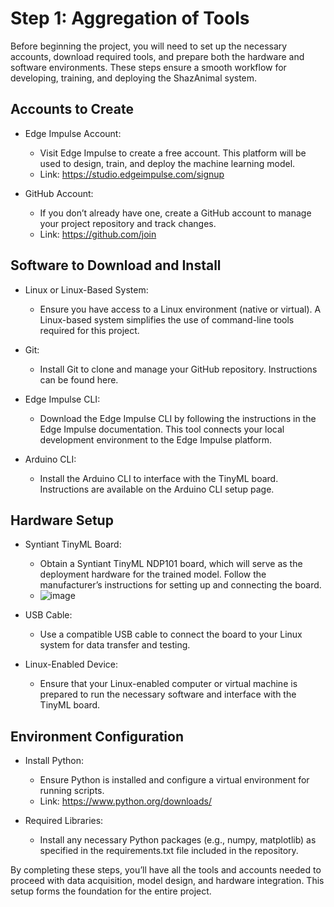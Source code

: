 # Step 1: Aggregation of Tools
Before beginning the project, you will need to set up the necessary accounts, download required tools, and prepare both the hardware and software environments. These steps ensure a smooth workflow for developing, training, and deploying the ShazAnimal system.

## Accounts to Create
- Edge Impulse Account:
  - Visit Edge Impulse to create a free account. This platform will be used to design, train, and deploy the machine learning model.
  - Link: https://studio.edgeimpulse.com/signup
    
- GitHub Account:
  - If you don’t already have one, create a GitHub account to manage your project repository and track changes.
  - Link: https://github.com/join

## Software to Download and Install
- Linux or Linux-Based System:
  - Ensure you have access to a Linux environment (native or virtual). A Linux-based system simplifies the use of command-line tools required for this project.
    
- Git:
  - Install Git to clone and manage your GitHub repository. Instructions can be found here.
    
- Edge Impulse CLI:
  - Download the Edge Impulse CLI by following the instructions in the Edge Impulse documentation. This tool connects your local development environment to the Edge Impulse platform.
    
- Arduino CLI:
  - Install the Arduino CLI to interface with the TinyML board. Instructions are available on the Arduino CLI setup page.

## Hardware Setup
- Syntiant TinyML Board:
  - Obtain a Syntiant TinyML NDP101 board, which will serve as the deployment hardware for the trained model. Follow the manufacturer’s instructions for setting up and connecting the board.
  - ![image](https://github.com/user-attachments/assets/ff92aed9-8043-4ab8-a8ff-2dbeace2d171)

- USB Cable:
  - Use a compatible USB cable to connect the board to your Linux system for data transfer and testing.
    
- Linux-Enabled Device:
  - Ensure that your Linux-enabled computer or virtual machine is prepared to run the necessary software and interface with the TinyML board.

## Environment Configuration
- Install Python:
  - Ensure Python is installed and configure a virtual environment for running scripts.
  - Link: https://www.python.org/downloads/
    
- Required Libraries:
  - Install any necessary Python packages (e.g., numpy, matplotlib) as specified in the requirements.txt file included in the repository.

By completing these steps, you’ll have all the tools and accounts needed to proceed with data acquisition, model design, and hardware integration. This setup forms the foundation for the entire project.


